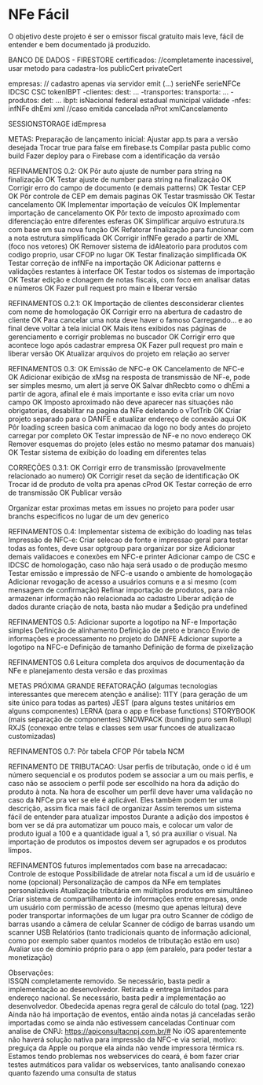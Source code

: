 # NFe Fácil

O objetivo deste projeto é ser o emissor fiscal gratuito mais leve, fácil de entender e bem documentado já produzido.



BANCO DE DADOS - FIRESTORE
certificados: //completamente inacessivel, usar metodo para cadastra-los
publicCert
privateCert

empresas: // cadastro apenas via servidor
emit (...)
serieNFe
serieNFCe
IDCSC
CSC
tokenIBPT
-clientes:
  dest: ...
-transportes:
  transporta: ...
-produtos:
  det: ...
  ibpt:
    isNacional
    federal
    estadual
    municipal
    validade
-nfes:
  infNFe
  dhEmi
  xml
  //caso emitida
  cancelada
  nProt
  xmlCancelamento

SESSIONSTORAGE
idEmpresa

METAS:
Preparação de lançamento inicial:
  Ajustar app.ts para a versão desejada
  Trocar true para false em firebase.ts
  Compilar pasta public como build
  Fazer deploy para o Firebase com a identificação da versão

REFINAMENTOS 0.2:
OK  Pôr auto ajuste de number para string na finalização
OK  Testar ajuste de number para string na finalização
OK  Corrigir erro do campo de documento (e demais patterns)
OK  Testar CEP
OK  Pôr controle de CEP em demais paginas
OK  Testar trasmissão
OK  Testar cancelamento
OK  Implementar importação de veículos
OK  Implementar importação de cancelamento
OK  Pôr texto de imposto aproximado com diferenciação entre diferentes esferas
OK  Simplificar arquivo estrutura.ts com base em sua nova função
OK  Refatorar finalização para funcionar com a nota estrutura simplificada
OK  Corrigir infNFe gerado a partir de XML (foco nos vetores)
OK  Remover sistema de idAleatorio para produtos com codigo proprio, usar CFOP no lugar
OK  Testar finalização simplificada
OK  Testar correção de infNFe na importação
OK  Adicionar patterns e validações restantes à interface
OK  Testar todos os sistemas de importação
OK  Testar edição e clonagem de notas fiscais, com foco em analisar datas e números
OK  Fazer pull request pro main e liberar versão

REFINAMENTOS 0.2.1:
OK  Importação de clientes desconsiderar clientes com nome de homologação
OK  Corrigir erro na abertura de cadastro de cliente
OK  Para cancelar uma nota deve haver o famoso Carregando... e ao final deve voltar à tela inicial
OK  Mais itens exibidos nas páginas de gerenciamento e corrigir problemas no buscador
OK  Corrigir erro que acontece logo após cadastrar empresa
OK  Fazer pull request pro main e liberar versão
OK  Atualizar arquivos do projeto em relação ao server

REFINAMENTOS 0.3:
OK  Emissão de NFC-e
OK  Cancelamento de NFC-e
OK  Adicionar exibição de xMsg na resposta de transmissão de NF-e, pode ser simples mesmo, um alert já serve
OK  Salvar dhRecbto como o dhEmi a partir de agora, afinal ele é mais importante e isso evita criar um novo campo
OK  Imposto aproximado não deve aparecer nas situações não obrigatorias, desabilitar na pagina da NFe deletando o vTotTrib
OK  Criar projeto separado para o DANFE e atualizar endereço de conexão aqui
OK  Pôr loading screen basica com animacao da logo no body antes do projeto carregar por completo
OK  Testar impressão de NF-e no novo endereço
OK  Remover esquemas do projeto (eles estão no mesmo patamar dos manuais)
OK  Testar sistema de exibição do loading em diferentes telas

CORREÇÕES 0.3.1:
OK  Corrigir erro de transmissão (provavelmente relacionado ao numero)
OK  Corrigir reset da seção de identificação
OK  Trocar id de produto de volta pra apenas cProd
OK  Testar correção de erro de transmissão
OK  Publicar versão

Organizar estar proximas metas em issues no projeto para poder usar branchs especificos no lugar de um dev generico

REFINAMENTOS 0.4:
    Implementar sistema de exibição do loading nas telas
    Impressão de NFC-e:
      Criar selecao de fonte e impressao geral para testar todas as fontes, deve usar optgroup para organizar por size
      Adicionar demais validacoes e conexões em NFC-e printer
    Adicionar campo de CSC e IDCSC de homologação, caso não haja será usado o de produção mesmo
    Testar emissão e impressão de NFC-e usando o ambiente de homologação
    Adicionar revogação de acesso a usuários comuns e a si mesmo (com mensagem de confirmação)
    Refinar importação de produtos, para não armazenar informação não relacionada ao cadastro
    Liberar adição de dados durante criação de nota, basta não mudar a $edição pra undefined

REFINAMENTOS 0.5:
    Adicionar suporte a logotipo na NF-e
      Importação simples
      Definição de alinhamento
      Definição de preto e branco
      Envio de informações e processamento no projeto do DANFE
    Adicionar suporte a logotipo na NFC-e
      Definição de tamanho
      Definição de forma de pixelização

REFINAMENTOS 0.6
    Leitura completa dos arquivos de documentação da NFe e planejamento desta versão e das proximas

METAS PRÓXIMA GRANDE REFATORAÇÃO (algumas tecnologias interessantes que merecem atenção e análise):
    11TY (para geração de um site único para todas as partes)
    JEST (para alguns testes unitários em alguns componentes)
    LERNA (para o app e firebase functions)
    STORYBOOK (mais separação de componentes)
    SNOWPACK (bundling puro sem Rollup)
    RXJS (conexao entre telas e classes sem usar funcoes de atualizacao customizadas)

REFINAMENTOS 0.7:
    Pôr tabela CFOP
    Pôr tabela NCM

REFINAMENTO DE TRIBUTACAO:
Usar perfis de tributação, onde o id é um número sequencial e os produtos podem se associar a um ou mais perfis, e caso não se associem o perfil pode ser escolhido na hora da adição do produto à nota.
Na hora de escolher um perfil deve haver uma validação no caso da NFCe pra ver se ele é aplicável.
Eles também podem ter uma descrição, assim fica mais fácil de organizar
Assim teremos um sistema fácil de entender para atualizar impostos
Durante a adição dos impostos é bom ver se dá pra automatizar um pouco mais, e colocar um valor de produto igual a 100 e a quantidade igual a 1, só pra auxiliar o visual.
Na importação de produtos os impostos devem ser agrupados e os produtos limpos.

REFINAMENTOS futuros implementados com base na arrecadacao:
    Controle de estoque
    Possibilidade de atrelar nota fiscal a um id de usuário e nome (opcional)
    Personalização de campos da NFe em templates personalizáveis
    Atualização tributária em múltiplos produtos em simultâneo
    Criar sistema de compartilhamento de informações entre empresas, onde um usuário com permissão de acesso (mesmo que apenas leitura) deve poder transportar informações de um lugar pra outro
    Scanner de código de barras usando a câmera de celular
    Scanner de código de barras usando um scanner USB
    Relatórios (tanto tradicionais quanto de informação adicional, como por exemplo saber quantos modelos de tributação estão em uso)
    Avaliar uso de domínio próprio para o app (em paralelo, para poder testar a monetização)

Observações:  
ISSQN completamente removido. Se necessário, basta pedir a implementação ao desenvolvedor.
Retirada e entrega limitados para endereço nacional. Se necessário, basta pedir a implementação ao desenvolvedor.
Obedecida apenas regra geral de cálculo do total (pag. 122)
Ainda não há importação de eventos, então ainda notas já canceladas serão importadas como se ainda não estivessem canceladas
Continuar com analise de CNPJ: https://apiconsultacnpj.com.br/#
No iOS aparentemente não haverá solução nativa para impressão da NFC-e via serial, motivo: preguiça da Apple ou porque ela ainda não vende impressora térmica rs.
Estamos tendo problemas nos webservices do ceará, é bom fazer criar testes autmáticos para validar os webservices, tanto analisando conexao quanto fazendo uma consulta de status